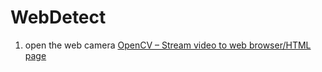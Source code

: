 # WebDetect
1. open the web camera [OpenCV – Stream video to web browser/HTML page](https://www.pyimagesearch.com/2019/09/02/opencv-stream-video-to-web-browser-html-page/)
